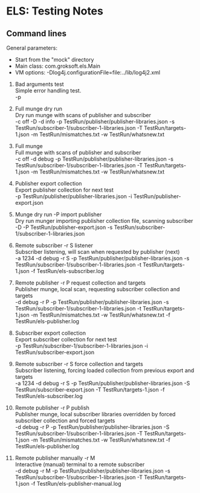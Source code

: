 
# ELS: Testing Notes

## Command lines
General parameters:
 * Start from the "mock" directory
 * Main class: com.groksoft.els.Main
 * VM options: -Dlog4j.configurationFile=file:../lib/log4j2.xml

1. Bad arguments test<br/>
   Simple error handling test.<br/>
   -p

2. Full munge dry run<br/>
   Dry run munge with scans of publisher and subscriber<br/>
   -c off -D -d info -p TestRun/publisher/publisher-libraries.json -s TestRun/subscriber-1/subscriber-1-libraries.json -T TestRun/targets-1.json -m TestRun/mismatches.txt -w TestRun/whatsnew.txt

3. Full munge<br/> 
   Full munge with scans of publisher and subscriber<br/>
   -c off -d debug -p TestRun/publisher/publisher-libraries.json -s TestRun/subscriber-1/subscriber-1-libraries.json -T TestRun/targets-1.json -m TestRun/mismatches.txt -w TestRun/whatsnew.txt

4. Publisher export collection<br/>
   Export publisher collection for next test<br/>
   -p TestRun/publisher/publisher-libraries.json -i TestRun/publisher-export.json

5. Munge dry run -P import publisher<br/>
   Dry run munger importing publisher collection file, scanning subscriber<br/> 
   -D -P TestRun/publisher-export.json -s TestRun/subscriber-1/subscriber-1-libraries.json





7. Remote subscriber -r S listener<br/>
   Subscriber listening, will scan when requested by publisher (next)<br/> 
   -a 1234 -d debug -r S -p TestRun/publisher/publisher-libraries.json -s TestRun/subscriber-1/subscriber-1-libraries.json -t TestRun/targets-1.json -f TestRun/els-subscriber.log

8. Remote publisher -r P request collection and targets<br/>
   Publisher munge, local scan, requesting subscriber collection and targets<br/>
   -d debug -r P -p TestRun/publisher/publisher-libraries.json -s TestRun/subscriber-1/subscriber-1-libraries.json -t TestRun/targets-1.json -m TestRun/mismatches.txt -w TestRun/whatsnew.txt -f TestRun/els-publisher.log

9. Subscriber export collection<br/> 
   Export subscriber collection for next test<br/>
   -p TestRun/subscriber-1/subscriber-1-libraries.json -i TestRun/subscriber-export.json

10. Remote subscriber -r S force collection and targets<br/>
    Subscriber listening, forcing loaded collection from previous export and targets<br/>
   -a 1234 -d debug -r S -p TestRun/publisher/publisher-libraries.json -S TestRun/subscriber-export.json -T TestRun/targets-1.json -f TestRun/els-subscriber.log

11. Remote publisher -r P publish<br/>
    Publisher munge, local subscriber libraries overridden by forced subscriber collection and forced targets<br/>
   -d debug -r P -p TestRun/publisher/publisher-libraries.json -S TestRun/subscriber-1/subscriber-1-libraries.json -T TestRun/targets-1.json -m TestRun/mismatches.txt -w TestRun/whatsnew.txt -f TestRun/els-publisher.log

12. Remote publisher manually -r M<br/>
    Interactive (manual) terminal to a remote subscriber<br/>
   -d debug -r M -p TestRun/publisher/publisher-libraries.json -s TestRun/subscriber-1/subscriber-1-libraries.json -T TestRun/targets-1.json -f TestRun/els-publisher-manual.log
